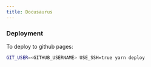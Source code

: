 ```yaml
---
title: Docusaurus
---
```


### Deployment

To deploy to github pages:

```bash
GIT_USER=<GITHUB_USERNAME> USE_SSH=true yarn deploy
```

